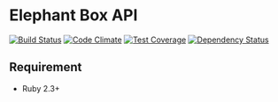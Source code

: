 # Elephant Box API

[![Build Status](https://travis-ci.org/mukopikmin/elephant-box-api.svg?branch=master)](https://travis-ci.org/mukopikmin/elephant-box-api)
[![Code Climate](https://codeclimate.com/github/mukopikmin/elephant-box-api/badges/gpa.svg)](https://codeclimate.com/github/mukopikmin/elephant-box-api)
[![Test Coverage](https://codeclimate.com/github/mukopikmin/elephant-box-api/badges/coverage.svg)](https://codeclimate.com/github/mukopikmin/elephant-box-api/coverage)
[![Dependency Status](https://gemnasium.com/badges/github.com/mukopikmin/elephant-box-api.svg)](https://gemnasium.com/github.com/mukopikmin/elephant-box-api)

## Requirement

 * Ruby 2.3+
